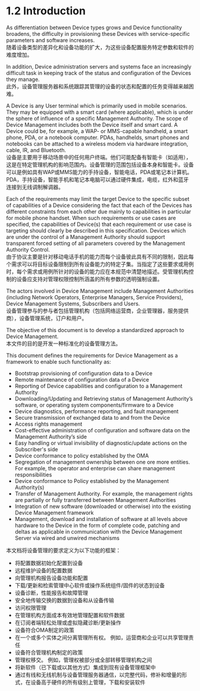 # 1.2 Introduction

As differentiation between Device types grows and Device functionality broadens, the difficulty in provisioning these Devices with service-specific parameters and software increases.<br/>
随着设备类型的差异化和设备功能的扩大，为这些设备配置服务特定参数和软件的难度增加。

In addition, Device administration servers and systems face an increasingly difficult task in keeping track of the status and configuration of the Devices they manage.<br/>
此外，设备管理服务器和系统跟踪其管理的设备的状态和配置的任务变得越来越困难。

A Device is any User terminal which is primarily used in mobile scenarios. They may be equipped with a smart card (where applicable), which is under the sphere of influence of a specific Management Authority. The scope of Device Management includes both the Device itself and smart card. A Device could be, for example, a WAP- or MMS-capable handheld, a smart phone, PDA, or a notebook computer. PDAs, handhelds, smart phones and notebooks can be attached to a wireless modem via hardware integration, cable, IR, and Bluetooth.<br/>
设备是主要用于移动场景中的任何用户终端。他们可能配备有智能卡（如适用），这是在特定管理机构的影响范围内。设备管理的范围包括设备本身和智能卡。设备可以是例如具有WAP或MMS能力的手持设备，智能电话，PDA或笔记本计算机。 PDA，手持设备，智能手机和笔记本电脑可以通过硬件集成，电缆，红外和蓝牙连接到无线调制解调器。

Each of the requirements may limit the target Device to the specific subset of capabilities of a Device considering the fact that each of the Devices has different constraints from each other due mainly to capabilities in particular for mobile phone handset. When such requirements or use cases are specified, the capabilities of Device(s) that each requirement or use case is targeting should clearly be described in this specification. Devices which are under the control of a Management Authority should support transparent forced setting of all parameters covered by the Management Authority Control.<br/>
由于协议主要是针对移动电话手机的能力而每个设备彼此具有不同的限制，因此每个需求可以将目标设备限制到所有设备能力的特定子集。当指定了这些要求或用例时，每个需求或用例所针对的设备的能力应在本规范中清楚地描述。受管理机构控制的设备应支持对管理权限控制所涵盖的所有参数的透明强制设置。

The actors involved in Device Management include Management Authorities (including Network Operators, Enterprise Managers, Service Providers), Device Management Systems, Subscribers and Users.<br/>
设备管理参与的参与者包括管理机构（包括网络运营商，企业管理器，服务提供商），设备管理系统，订户和用户。

The objective of this document is to develop a standardized approach to Device Management.<br/>
本文件的目的是开发一种标准化的设备管理方法。

This document defines the requirements for Device Management as a framework to enable such functionality as:
* Bootstrap provisioning of configuration data to a Device
* Remote maintenance of configuration data of a Device
* Reporting of Device capabilities and configuration to a Management Authority
* Downloading/Updating and Retrieving status of Management Authority’s software, or operating system components/firmware to a Device
* Device diagnostics, performance reporting, and fault management
* Secure transmission of exchanged data to and from the Device
* Access rights management
* Cost-effective administration of configuration and software data on the Management Authority’s side
* Easy handling or virtual invisibility of diagnostic/update actions on the Subscriber's side
* Device conformance to policy established by the OMA
* Segregation of management ownership between one ore more entities. For example, the operator and enterprise can share management responsibilities
* Device conformance to Policy established by the Management Authority(s)
* Transfer of Management Authority. For example, the management rights are partially or fully transferred
between Management Authorities
* Integration of new software (downloaded or otherwise) into the existing Device Management framework
* Management, download and installation of software at all levels above hardware to the Device in the form of complete code, patching and deltas as applicable in communication with the Device Management Server via wired and unwired mechanisms

本文档将设备管理的要求定义为以下功能的框架：
* 将配置数据初始化配置到设备
* 远程维护设备的配置数据
* 向管理机构报告设备功能和配置
* 下载/更新和检索管理中心软件或操作系统组件/固件的状态到设备
* 设备诊断，性能报告和故障管理
* 安全地传输交换的数据到设备和从设备传输
* 访问权限管理
* 在管理机构方面成本有效地管理配置和软件数据
* 在订阅者端轻松处理或虚拟隐藏诊断/更新操作
* 设备符合OMA制定的政策
* 在一个或多个实体之间分离管理所有权。 例如，运营商和企业可以共享管理责任
* 设备符合管理机构制定的政策
* 管理权移交。 例如，管理权被部分或全部转移管理机构之间
* 将新软件（已下载或以其他方式）集成到现有设备管理框架中
* 通过有线和无线机制与设备管理服务器通信，以完整代码，修补和增量的形式，在设备高于硬件的所有级别上管理，下载和安装软件
